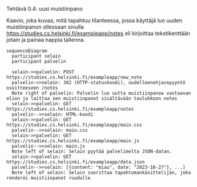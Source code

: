 Tehtävä 0.4: uusi muistiinpano

Kaavio, joka kuvaa, mitä tapahtuu tilanteessa, jossa käyttäjä luo uuden muistiinpanon ollessaan sivulla https://studies.cs.helsinki.fi/exampleapp/notes eli kirjoittaa tekstikenttään jotain ja painaa nappia tallenna.

```mermaid
sequenceDiagram
  participant selain
  participant palvelin

  selain->>palvelin: POST https://studies.cs.helsinki.fi/exampleapp/new_note
  palvelin->>selain: 302 (HTTP-statuskoodi), uudelleenohjauspyyntö osoitteeseen /notes
  Note right of palvelin: Palvelin luo uutta muistiinpanoa vastaavan olion ja laittaa sen muistiinpanot sisältävään taulukkoon notes
  selain->>palvelin: GET https://studies.cs.helsinki.fi/exampleapp/notes
  palvelin-->>selain: HTML-koodi
  selain->>palvelin: GET https://studies.cs.helsinki.fi/exampleapp/main.css
  palvelin-->>selain: main.css
  selain->>palvelin: GET https://studies.cs.helsinki.fi/exampleapp/main.js
  palvelin-->>selain: main.js
  Note left of selain: Selain pyytää palvelimelta JSON-datan.
  selain->>palvelin: GET https://studies.cs.helsinki.fi/exampleapp/data.json
  palvelin-->>selain: [{content: "miau", date: "2023-10-27"}, ...]
  Note left of selain: Selain suorittaa tapahtumankäsittelijän, joka renderöi muistiinpanot ruudulle


```
